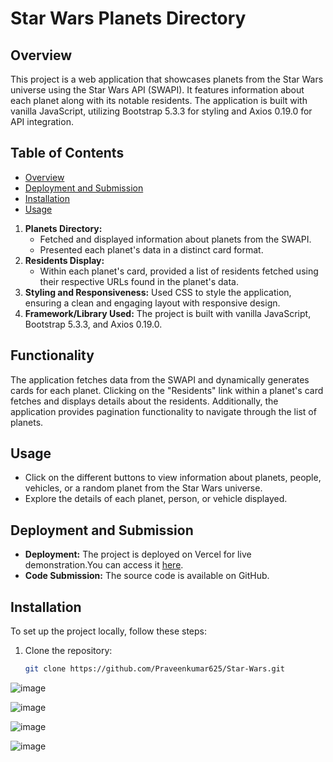 # Star Wars Planets Directory

## Overview
This project is a web application that showcases planets from the Star Wars universe using the Star Wars API (SWAPI). It features information about each planet along with its notable residents. The application is built with vanilla JavaScript, utilizing Bootstrap 5.3.3 for styling and Axios 0.19.0 for API integration.

## Table of Contents
- [Overview](#overview)
- [Deployment and Submission](#deployment-and-submission)
- [Installation](#installation)
- [Usage](#usage)

1. **Planets Directory:**
    - Fetched and displayed information about planets from the SWAPI.
    - Presented each planet's data in a distinct card format.
2. **Residents Display:**
    - Within each planet's card, provided a list of residents fetched using their respective URLs found in the planet's data.
3. **Styling and Responsiveness:** Used CSS to style the application, ensuring a clean and engaging layout with responsive design.
4. **Framework/Library Used:** The project is built with vanilla JavaScript, Bootstrap 5.3.3, and Axios 0.19.0.


## Functionality
The application fetches data from the SWAPI and dynamically generates cards for each planet. Clicking on the "Residents" link within a planet's card fetches and displays details about the residents. Additionally, the application provides pagination functionality to navigate through the list of planets.


## Usage
- Click on the different buttons to view information about planets, people, vehicles, or a random planet from the Star Wars universe.
- Explore the details of each planet, person, or vehicle displayed.


## Deployment and Submission
- **Deployment:** The project is deployed on Vercel for live demonstration.You can access it [here](https://starwarsdirectory.vercel.app/).
- **Code Submission:** The source code is available on GitHub.

## Installation
To set up the project locally, follow these steps:
1. Clone the repository:
   ```sh
   git clone https://github.com/Praveenkumar625/Star-Wars.git


![image](https://github.com/Praveenkumar625/Star-Wars/assets/116333254/8b65e44c-0230-48dc-84f0-45718832b9b3)

![image](https://github.com/Praveenkumar625/Star-Wars/assets/116333254/7dd91fca-68a8-4275-8bfd-a2711bb24808)

![image](https://github.com/Praveenkumar625/Star-Wars/assets/116333254/5193e699-aa59-4dd4-8c26-512a41e81a08)

![image](https://github.com/Praveenkumar625/Star-Wars/assets/116333254/54088408-d2ca-4f23-8ede-a01d85d487f7)

   
